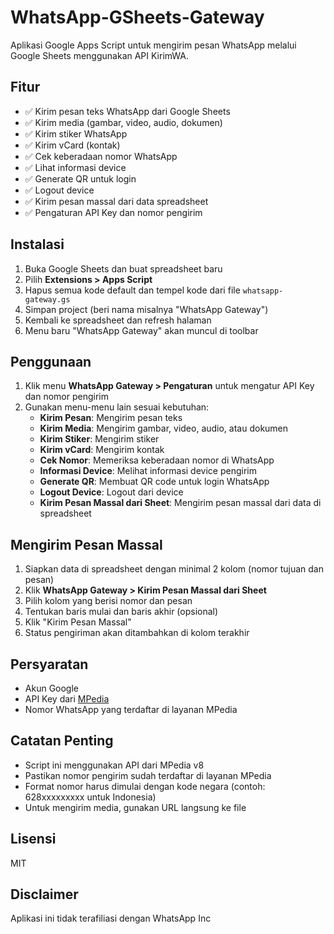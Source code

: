# WhatsApp-GSheets-Gateway

Aplikasi Google Apps Script untuk mengirim pesan WhatsApp melalui Google Sheets menggunakan API KirimWA.

## Fitur

- ✅ Kirim pesan teks WhatsApp dari Google Sheets
- ✅ Kirim media (gambar, video, audio, dokumen)
- ✅ Kirim stiker WhatsApp
- ✅ Kirim vCard (kontak)
- ✅ Cek keberadaan nomor WhatsApp
- ✅ Lihat informasi device
- ✅ Generate QR untuk login
- ✅ Logout device
- ✅ Kirim pesan massal dari data spreadsheet
- ✅ Pengaturan API Key dan nomor pengirim

## Instalasi

1. Buka Google Sheets dan buat spreadsheet baru
2. Pilih **Extensions > Apps Script**
3. Hapus semua kode default dan tempel kode dari file `whatsapp-gateway.gs`
4. Simpan project (beri nama misalnya "WhatsApp Gateway")
5. Kembali ke spreadsheet dan refresh halaman
6. Menu baru "WhatsApp Gateway" akan muncul di toolbar

## Penggunaan

1. Klik menu **WhatsApp Gateway > Pengaturan** untuk mengatur API Key dan nomor pengirim
2. Gunakan menu-menu lain sesuai kebutuhan:
   - **Kirim Pesan**: Mengirim pesan teks
   - **Kirim Media**: Mengirim gambar, video, audio, atau dokumen
   - **Kirim Stiker**: Mengirim stiker
   - **Kirim vCard**: Mengirim kontak
   - **Cek Nomor**: Memeriksa keberadaan nomor di WhatsApp
   - **Informasi Device**: Melihat informasi device pengirim
   - **Generate QR**: Membuat QR code untuk login WhatsApp
   - **Logout Device**: Logout dari device
   - **Kirim Pesan Massal dari Sheet**: Mengirim pesan massal dari data di spreadsheet

## Mengirim Pesan Massal

1. Siapkan data di spreadsheet dengan minimal 2 kolom (nomor tujuan dan pesan)
2. Klik **WhatsApp Gateway > Kirim Pesan Massal dari Sheet**
3. Pilih kolom yang berisi nomor dan pesan
4. Tentukan baris mulai dan baris akhir (opsional)
5. Klik "Kirim Pesan Massal"
6. Status pengiriman akan ditambahkan di kolom terakhir

## Persyaratan

- Akun Google
- API Key dari [MPedia](https://m-pedia.co.id/)
- Nomor WhatsApp yang terdaftar di layanan MPedia

## Catatan Penting

- Script ini menggunakan API dari MPedia v8
- Pastikan nomor pengirim sudah terdaftar di layanan MPedia
- Format nomor harus dimulai dengan kode negara (contoh: 628xxxxxxxxx untuk Indonesia)
- Untuk mengirim media, gunakan URL langsung ke file

## Lisensi

MIT

## Disclaimer

Aplikasi ini tidak terafiliasi dengan WhatsApp Inc
